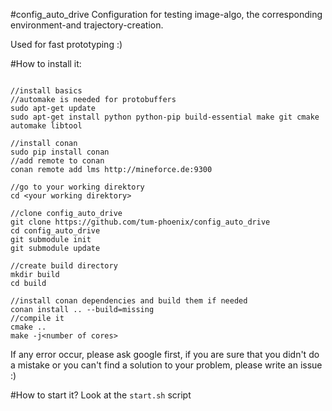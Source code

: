 #config_auto_drive
Configuration for testing image-algo, the corresponding environment-and trajectory-creation.

Used for fast prototyping :)
 
#How to install it:
```

//install basics
//automake is needed for protobuffers
sudo apt-get update
sudo apt-get install python python-pip build-essential make git cmake automake libtool

//install conan
sudo pip install conan
//add remote to conan
conan remote add lms http://mineforce.de:9300

//go to your working direktory
cd <your working direktory>

//clone config_auto_drive
git clone https://github.com/tum-phoenix/config_auto_drive
cd config_auto_drive
git submodule init
git submodule update

//create build directory
mkdir build
cd build

//install conan dependencies and build them if needed
conan install .. --build=missing
//compile it
cmake ..
make -j<number of cores>
```
If any error occur, please ask google first, if you are sure that you didn't do a mistake or you can't find a solution to your problem, please write an issue :)


#How to start it?
Look at the `start.sh` script
